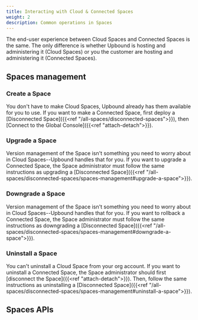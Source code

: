 ```yaml
---
title: Interacting with Cloud & Connected Spaces
weight: 2
description: Common operations in Spaces
---
```


The end-user experience between Cloud Spaces and Connected Spaces is the same. The only difference is whether Upbound is hosting and administering it (Cloud Spaces) or you the customer are hosting and administering it (Connected Spaces).

## Spaces management

### Create a Space

You don't have to make Cloud Spaces, Upbound already has them available for you to use. If you want to make a Connected Space, first deploy a [Disconnected Space]({{<ref "/all-spaces/disconnected-spaces">}}), then [Connect to the Global Console]({{<ref "attach-detach">}}).

### Upgrade a Space

Version management of the Space isn't something you need to worry about in Cloud Spaces--Upbound handles that for you. If you want to upgrade a Connected Space, the Space administrator must follow the same instructions as upgrading a [Disconnected Space]({{<ref "/all-spaces/disconnected-spaces/spaces-management#upgrade-a-space">}}).

### Downgrade a Space

Version management of the Space isn't something you need to worry about in Cloud Spaces--Upbound handles that for you. If you want to rollback a Connected Space, the Space administrator must follow the same instructions as downgrading a [Disconnected Space]({{<ref "/all-spaces/disconnected-spaces/spaces-management#downgrade-a-space">}}).

### Uninstall a Space

You can't uninstall a Cloud Space from your org account. If you want to uninstall a Connected Space, the Space administrator should first [disconnect the Space]({{<ref "attach-detach">}}). Then, follow the same instructions as uninstalling a [Disconnected Space]({{<ref "/all-spaces/disconnected-spaces/spaces-management#uninstall-a-space">}}).

## Spaces APIs
